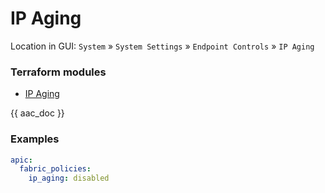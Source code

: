 # IP Aging

Location in GUI:
`System` » `System Settings` » `Endpoint Controls` » `IP Aging`

### Terraform modules

* [IP Aging](https://registry.terraform.io/modules/netascode/ip-aging/aci/latest)

{{ aac_doc }}
### Examples

```yaml
apic:
  fabric_policies:
    ip_aging: disabled
```

